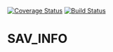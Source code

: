 [![Coverage Status](https://coveralls.io/repos/github/Collin9726/sav_info/badge.svg)](https://coveralls.io/github/Collin9726/sav_info)  [![Build Status](https://travis-ci.org/Collin9726/sav_info.svg?branch=develop)](https://travis-ci.org/Collin9726/sav_info)

# SAV_INFO